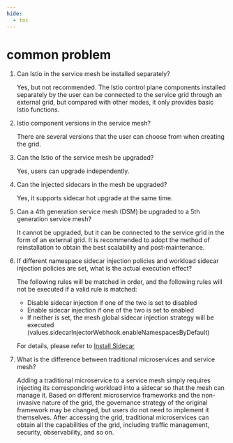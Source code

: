 ```yaml
---
hide:
  - toc
---
```


# common problem

1. Can Istio in the service mesh be installed separately?

    Yes, but not recommended. The Istio control plane components installed separately by the user can be connected to the service grid through an external grid, but compared with other modes, it only provides basic Istio functions.

1. Istio component versions in the service mesh?

    There are several versions that the user can choose from when creating the grid.

1. Can the Istio of the service mesh be upgraded?

    Yes, users can upgrade independently.

1. Can the injected sidecars in the mesh be upgraded?

    Yes, it supports sidecar hot upgrade at the same time.

1. Can a 4th generation service mesh (DSM) be upgraded to a 5th generation service mesh?

    It cannot be upgraded, but it can be connected to the service grid in the form of an external grid. It is recommended to adopt the method of reinstallation to obtain the best scalability and post-maintenance.

1. If different namespace sidecar injection policies and workload sidecar injection policies are set, what is the actual execution effect?

    The following rules will be matched in order, and the following rules will not be executed if a valid rule is matched:

    - Disable sidecar injection if one of the two is set to disabled
    - Enable sidecar injection if one of the two is set to enabled
    - If neither is set, the mesh global sidecar injection strategy will be executed (values.sidecarInjectorWebhook.enableNamespacesByDefault)
    
    For details, please refer to [Install Sidecar](https://istio.io/latest/zh/docs/setup/additional-setup/sidecar-injection/)

1. What is the difference between traditional microservices and service mesh?

    Adding a traditional microservice to a service mesh simply requires injecting its corresponding workload into a sidecar so that the mesh can manage it.
    Based on different microservice frameworks and the non-invasive nature of the grid, the governance strategy of the original framework may be changed, but users do not need to implement it themselves.
    After accessing the grid, traditional microservices can obtain all the capabilities of the grid, including traffic management, security, observability, and so on.